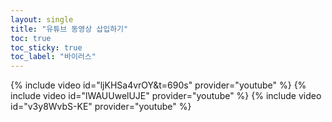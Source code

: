 ```yaml
---
layout: single
title: "유튜브 동영상 삽입하기"
toc: true
toc_sticky: true
toc_label: "바이러스"
---
```


  {% include video id="ljKHSa4vrOY&t=690s" provider="youtube" %}
  {% include video id="lWAUUwelUJE" provider="youtube" %}
  {% include video id="v3y8WvbS-KE" provider="youtube" %}
  

